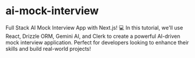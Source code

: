# ai-mock-interview
 Full Stack AI Mock Interview App with Next.js! 💻 In this tutorial, we'll use React, Drizzle ORM, Gemini AI, and Clerk to create a powerful AI-driven mock interview application. Perfect for developers looking to enhance their skills and build real-world projects! 
